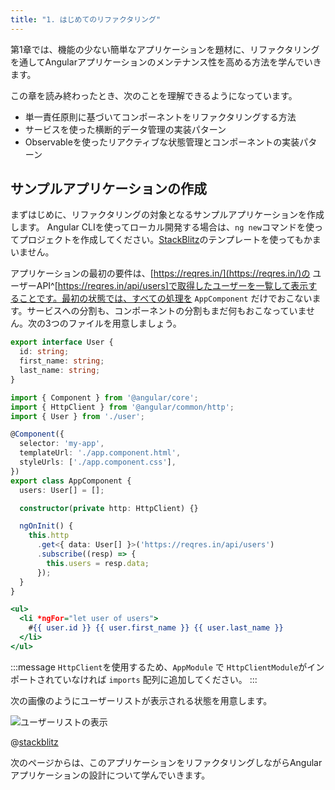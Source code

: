 ```yaml
---
title: "1. はじめてのリファクタリング"
---
```


第1章では、機能の少ない簡単なアプリケーションを題材に、リファクタリングを通してAngularアプリケーションのメンテナンス性を高める方法を学んでいきます。


この章を読み終わったとき、次のことを理解できるようになっています。

- 単一責任原則に基づいてコンポーネントをリファクタリングする方法
- サービスを使った横断的データ管理の実装パターン
- Observableを使ったリアクティブな状態管理とコンポーネントの実装パターン

## サンプルアプリケーションの作成

まずはじめに、リファクタリングの対象となるサンプルアプリケーションを作成します。
Angular CLIを使ってローカル開発する場合は、`ng new`コマンドを使ってプロジェクトを作成してください。[StackBlitz](https://stackblitz.com/fork/angular)のテンプレートを使ってもかまいません。

アプリケーションの最初の要件は、[https://reqres.in/](https://reqres.in/)の ユーザーAPI^[https://reqres.in/api/users]で取得したユーザーを一覧して表示することです。最初の状態では、すべての処理を `AppComponent` だけでおこないます。サービスへの分割も、コンポーネントの分割もまだ何もおこなっていません。次の3つのファイルを用意しましょう。

```typescript:app/user.ts
export interface User {
  id: string;
  first_name: string;
  last_name: string;
}
```

```typescript:app/app.component.ts
import { Component } from '@angular/core';
import { HttpClient } from '@angular/common/http';
import { User } from './user';

@Component({
  selector: 'my-app',
  templateUrl: './app.component.html',
  styleUrls: ['./app.component.css'],
})
export class AppComponent {
  users: User[] = [];

  constructor(private http: HttpClient) {}

  ngOnInit() {
    this.http
      .get<{ data: User[] }>('https://reqres.in/api/users')
      .subscribe((resp) => {
        this.users = resp.data;
      });
  }
}
```

```html:app/app.component.html
<ul>
  <li *ngFor="let user of users">
    #{{ user.id }} {{ user.first_name }} {{ user.last_name }}
  </li>
</ul>
```

:::message
`HttpClient`を使用するため、`AppModule` で `HttpClientModule`がインポートされていなければ `imports` 配列に追加してください。
:::

次の画像のようにユーザーリストが表示される状態を用意します。

![ユーザーリストの表示](https://storage.googleapis.com/zenn-user-upload/fxe08aphixf79glw06ny9vizggcw)

@[stackblitz](https://stackblitz.com/edit/angular-i8x98w?embed=1&file=src/app/app.component.html)

次のページからは、このアプリケーションをリファクタリングしながらAngularアプリケーションの設計について学んでいきます。
